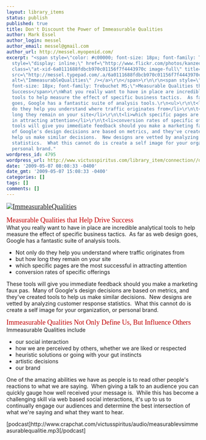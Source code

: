```yaml
---
layout: library_items
status: publish
published: true
title: Don't Discount the Power of Immeasurable Qualities
author: Mark Essel
author_login: messel
author_email: messel@gmail.com
author_url: http://messel.myopenid.com/
excerpt: "<span style=\"color: #c00000; font-size: 18px; font-family: Trebuchet MS;\"><a
  style=\"display: inline;\" href=\"http://www.flickr.com/photos/kanzeon_zen_center/\"><img
  class=\"at-xid-6a0111688fdbcb970c01156f7f4443970c image-full\" title=\"ImmeasurableQualities\"
  src=\"http://messel.typepad.com/.a/6a0111688fdbcb970c01156f7f4443970c-800wi\" border=\"0\"
  alt=\"ImmeasurableQualities\" /></a>\r\n</span>\r\n\r\n<span style=\"color: #c00000;
  font-size: 18px; font-family: Trebuchet MS;\">Measurable Qualities that Help Drive
  Success</span>\r\nWhat you really want to have in place are incredible analytical
  tools to help measure the effect of specific business tactics.  As far as web design
  goes, Google has a fantastic suite of analysis tools.\r\n<ul>\r\n\t<li>Not only
  do they help you understand where traffic originates from</li>\r\n\t<li>but how
  long they remain on your site</li>\r\n\t<li>which specific pages are the most successful
  in attracting attention</li>\r\n\t<li>conversion rates of specific offerings</li>\r\n</ul>\r\nThese
  tools will give you immediate feedback should you make a marketing faux pas.  Many
  of Google's design decisions are based on metrics, and they've created tools to
  help us make similar decisions.  New designs are vetted by analyzing customer response
  statistics.  What this cannot do is create a self image for your organization, or
  personal brand."
wordpress_id: 4795
wordpress_url: http://www.victusspiritus.com/library_item/connection//dont-discount-the-power-of-immeasurable-qualities/
date: '2009-05-07 08:08:33 -0400'
date_gmt: '2009-05-07 15:08:33 -0400'
categories: []
tags: []
comments: []
---
```

<p><span style="color: #c00000; font-size: 18px; font-family: Trebuchet MS;"><a style="display: inline;" href="http://www.flickr.com/photos/kanzeon_zen_center/"><img class="at-xid-6a0111688fdbcb970c01156f7f4443970c image-full" title="ImmeasurableQualities" src="http://messel.typepad.com/.a/6a0111688fdbcb970c01156f7f4443970c-800wi" border="0" alt="ImmeasurableQualities" /></a><br />
</span></p>
<p><span style="color: #c00000; font-size: 18px; font-family: Trebuchet MS;">Measurable Qualities that Help Drive Success</span><br />
What you really want to have in place are incredible analytical tools to help measure the effect of specific business tactics.  As far as web design goes, Google has a fantastic suite of analysis tools.</p>
<ul>
<li>Not only do they help you understand where traffic originates from</li>
<li>but how long they remain on your site</li>
<li>which specific pages are the most successful in attracting attention</li>
<li>conversion rates of specific offerings</li>
</ul>
<p>These tools will give you immediate feedback should you make a marketing faux pas.  Many of Google's design decisions are based on metrics, and they've created tools to help us make similar decisions.  New designs are vetted by analyzing customer response statistics.  What this cannot do is create a self image for your organization, or personal brand.<a id="more"></a><a id="more-4795"></a></p>
<p><span style="color: #c00000; font-size: 18px; font-family: Trebuchet MS;">Immeasurable Qualities Not Only Define Us, But Influence Others</span><br />
Immeasurable Qualities include</p>
<ul>
<li>our social interaction</li>
<li>how we are perceived by others, whether we are liked or respected</li>
<li>heuristic solutions or going with your gut instincts</li>
<li>artistic decisions</li>
<li>our brand</li>
</ul>
<p>One of the amazing abilities we have as people is to read other people's reactions to what we are saying.  When giving a talk to an audience you can quickly gauge how well received your message is.  While this has become a challenging skill via web based social interactions, it's up to us to continually engage our audiences and determine the best intersection of what we're saying and what they want to hear.</p>
<p>[podcast]http://www.crapchat.com/victusspiritus/audio/measurablevsimmeasurablequalitie.mp3[/podcast]</p>
